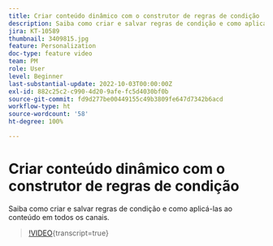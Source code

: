 ```yaml
---
title: Criar conteúdo dinâmico com o construtor de regras de condição
description: Saiba como criar e salvar regras de condição e como aplicá-las ao conteúdo em todos os canais.
jira: KT-10589
thumbnail: 3409815.jpg
feature: Personalization
doc-type: feature video
team: PM
role: User
level: Beginner
last-substantial-update: 2022-10-03T00:00:00Z
exl-id: 882c25c2-c990-4d20-9afe-fc5d4030bf0b
source-git-commit: fd9d277be00449155c49b3809fe647d7342b6acd
workflow-type: ht
source-wordcount: '58'
ht-degree: 100%

---
```


# Criar conteúdo dinâmico com o construtor de regras de condição

Saiba como criar e salvar regras de condição e como aplicá-las ao conteúdo em todos os canais.

>[!VIDEO](https://video.tv.adobe.com/v/3409815?quality=12&learn=on){transcript=true}
